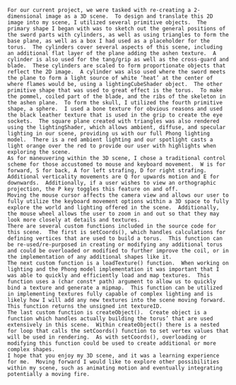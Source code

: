 	For our current project, we were tasked with re-creating a 2-dimensional image as a 3D scene.  To design and translate this 2D image into my scene, I utilized several primitive objects.  The primary shape I began with was to sketch out the general positions of the sword parts with cylinders, as well as using triangles to form the base plane, as well as a box I had used as a placeholder for the torus.  The cylinders cover several aspects of this scene, including an additional flat layer of the plane adding the ashen texture.  A cylinder is also used for the tang/grip as well as the cross-guard and blade.  These cylinders are scaled to form proportionate objects that reflect the 2D image.  A cylinder was also used where the sword meets the plane to form a light source of white ‘heat’ at the center of where flames would be, using a lightingCubeShader object.  The other primitive shape that was used to great effect is the torus.  To make the pommel, coiled part of the blade, and the ribs of the skeleton in the ashen plane.  To form the skull, I utilized the fourth primitive shape, a sphere.  I used a bone texture for obvious reasons and used the black leather texture that is used in the grip to create the eye sockets.  The square plane created with triangles was also rendered using the lightingShader, which allows ambient, diffuse, and specular lighting in our scene, providing us with our full Phong lighting model.  There is a red ambient lighting and our spotlight casts a light orange over the red to provide our user with highlights when exploring the scene.
	As for maneuvering within the 3D scene, I chose a traditional control scheme for those accustomed to mouse and keyboard movement.  W is for forward, S for back, A for left strafing, D for right strafing.  Additional verticality movements are Q for upwards motion and E for downwards.  Additionally, if a user wishes to view an orthographic projection, the P key toggles this feature on and off.
	Moving the mouse cursor affects the camera view and allows our user to fully utilize the keyboard movement options within a 3D space to fully explore the world and lighting offered in the scene.  Additionally, the mouse wheel allows the user to zoom in and out so that they may look more closely at details and textures.
	There are several custom functions included in the source code for this scene.  The first is setCoords(), which handles calculations for defining vertices that are used to build a torus.  This function can be re-used/re-purposed in creating or modifying any additional torus and could be overloaded or modified to further improve the coil, or in the implementation of any additional shapes like it.  
	The next custom function is a loadTexture() function.  When working on lighting and the Phong model implementation it was important that I was able to quickly and efficiently load and map textures.  This function uses a (char const* path) argument to allow us to quickly bind a texture and generate a mipmap.  This function can be utilized in implementing textures fully capable of complex lighting and is likely how I will add any new textures into the scene moving forward.  This function returns the unsigned int textureID.
	The last custom function is createObject().  Create object is a function which handles actually building the torus’ that are used extensively in this scene.  Within createObject() there is a nested for loop that calls the setCoords() function to set vertex values that will be used in rendering.  As with setCoords(), overloading or modifying this function could be used to create additional or more complex shapes.  
	I hope that you enjoy my 3D scene, and it was a learning experience for me.  Moving forward I would like to explore other possibilities within my scene, such as animating motion and eventually integrating potentially a moving fire.

